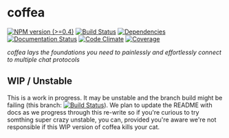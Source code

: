 # coffea

[![NPM version (>=0.4)](https://img.shields.io/npm/v/coffea.svg?style=flat-square)](https://www.npmjs.com/package/coffea) [![Build Status](https://img.shields.io/travis/caffeinery/coffea/master.svg?style=flat-square)](https://travis-ci.org/caffeinery/coffea) [![Dependencies](https://img.shields.io/david/caffeinery/coffea.svg?style=flat-square)](https://david-dm.org/caffeinery/coffea) [![Documentation Status](https://readthedocs.org/projects/coffea/badge/?style=flat-square&version=latest)](https://readthedocs.org/projects/coffea/?badge=latest) [![Code Climate](https://img.shields.io/codeclimate/github/caffeinery/coffea.svg?style=flat-square)](https://codeclimate.com/github/caffeinery/coffea) [![Coverage](https://img.shields.io/coveralls/caffeinery/coffea.svg?style=flat-square)](https://coveralls.io/r/caffeinery/coffea)

_coffea lays the foundations you need to painlessly and effortlessly connect to multiple chat protocols_

## WIP / Unstable

This is a work in progress. It may be unstable and the branch build might be failing (this branch: [![Build Status](https://img.shields.io/travis/caffeinery/coffea/0.6.svg?style=flat-square)](https://travis-ci.org/caffeinery/coffea)). We plan to update the README with docs as we progress through this re-write so if you're curious to try somthing super crazy unstable, you can, provided you're aware we're not responsible if this WIP version of coffea kills your cat.
